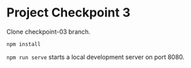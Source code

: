 # Project Checkpoint 3

Clone checkpoint-03 branch.

`npm install`

`npm run serve` starts a local development server on port 8080.